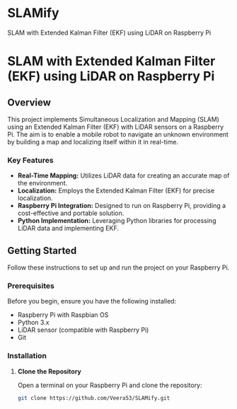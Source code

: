 # SLAMify
SLAM with Extended Kalman Filter (EKF) using LiDAR on Raspberry Pi

# SLAM with Extended Kalman Filter (EKF) using LiDAR on Raspberry Pi

## Overview

This project implements Simultaneous Localization and Mapping (SLAM) using an Extended Kalman Filter (EKF) with LiDAR sensors on a Raspberry Pi. The aim is to enable a mobile robot to navigate an unknown environment by building a map and localizing itself within it in real-time.

### Key Features

- **Real-Time Mapping:** Utilizes LiDAR data for creating an accurate map of the environment.
- **Localization:** Employs the Extended Kalman Filter (EKF) for precise localization.
- **Raspberry Pi Integration:** Designed to run on Raspberry Pi, providing a cost-effective and portable solution.
- **Python Implementation:** Leveraging Python libraries for processing LiDAR data and implementing EKF.

## Getting Started

Follow these instructions to set up and run the project on your Raspberry Pi.

### Prerequisites

Before you begin, ensure you have the following installed:

- Raspberry Pi with Raspbian OS
- Python 3.x
- LiDAR sensor (compatible with Raspberry Pi)
- Git

### Installation

1. **Clone the Repository**

   Open a terminal on your Raspberry Pi and clone the repository:

   ```bash
   git clone https://github.com/Veera53/SLAMify.git

